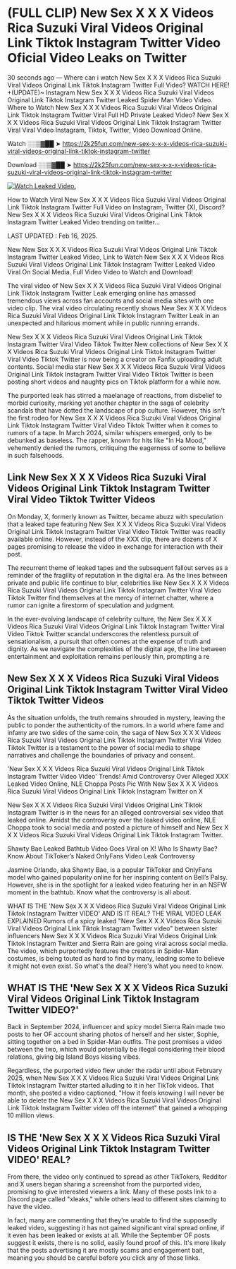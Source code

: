 # (FULL CLIP) New Sex X X X Videos Rica Suzuki Viral Videos Original Link Tiktok Instagram Twitter Video Oficial Video Leaks on Twitter

30 seconds ago — Where can i watch New Sex X X X Videos Rica Suzuki Viral Videos Original Link Tiktok Instagram Twitter Full Video? WATCH HERE! +(UPDATE)~ Instagram New Sex X X X Videos Rica Suzuki Viral Videos Original Link Tiktok Instagram Twitter Leaked Spider Man Video Video. Where to Watch New Sex X X X Videos Rica Suzuki Viral Videos Original Link Tiktok Instagram Twitter Viral Full HD Private Leaked Video? New Sex X X X Videos Rica Suzuki Viral Videos Original Link Tiktok Instagram Twitter Viral Viral Video Instagram, Tiktok, Twitter, Video Download Online.

Watch ░░▒▓██ ➤ https://2k25fun.com/new-sex-x-x-x-videos-rica-suzuki-viral-videos-original-link-tiktok-instagram-twitter

Download ░░▒▓██ ➤ https://2k25fun.com/new-sex-x-x-x-videos-rica-suzuki-viral-videos-original-link-tiktok-instagram-twitter

[![Watch Leaked Video.](https://miro.medium.com/v2/resize:fit:828/format:webp/1*cilzJN44JGOrTw9NJCrNHA.gif "Watch Leaked Video")](https://2k25fun.com/new-sex-x-x-x-videos-rica-suzuki-viral-videos-original-link-tiktok-instagram-twitter)

How to Watch Viral New Sex X X X Videos Rica Suzuki Viral Videos Original Link Tiktok Instagram Twitter Full Video on Instagram, Twitter (X), Discord? New Sex X X X Videos Rica Suzuki Viral Videos Original Link Tiktok Instagram Twitter Leaked Video trending on twitter...

LAST UPDATED : Feb 16, 2025.

New New Sex X X X Videos Rica Suzuki Viral Videos Original Link Tiktok Instagram Twitter Leaked Video, Link to Watch New Sex X X X Videos Rica Suzuki Viral Videos Original Link Tiktok Instagram Twitter Leaked Video Viral On Social Media. Full Video Video to Watch and Download!

The viral video of New Sex X X X Videos Rica Suzuki Viral Videos Original Link Tiktok Instagram Twitter Leak emerging online has amassed tremendous views across fan accounts and social media sites with one video clip. The viral video circulating recently shows New Sex X X X Videos Rica Suzuki Viral Videos Original Link Tiktok Instagram Twitter Leak in an unexpected and hilarious moment while in public running errands.

New Sex X X X Videos Rica Suzuki Viral Videos Original Link Tiktok Instagram Twitter Viral Video Tiktok Twitter New collections of New Sex X X X Videos Rica Suzuki Viral Videos Original Link Tiktok Instagram Twitter Viral Video Tiktok Twitter is now being a creator on Fanfix uploading adult contents. Social media star New Sex X X X Videos Rica Suzuki Viral Videos Original Link Tiktok Instagram Twitter Viral Video Tiktok Twitter is been posting short videos and naughty pics on Tiktok platform for a while now.

The purported leak has stirred a maelanage of reactions, from disbelief to morbid curiosity, marking yet another chapter in the saga of celebrity scandals that have dotted the landscape of pop culture. However, this isn't the first rodeo for New Sex X X X Videos Rica Suzuki Viral Videos Original Link Tiktok Instagram Twitter Viral Video Tiktok Twitter when it comes to rumors of a tape. In March 2024, similar whispers emerged, only to be debunked as baseless. The rapper, known for hits like "In Ha Mood," vehemently denied the rumors, critiquing the eagerness of some to believe in such falsehoods.

## Link New Sex X X X Videos Rica Suzuki Viral Videos Original Link Tiktok Instagram Twitter Viral Video Tiktok Twitter Videos

On Monday, X, formerly known as Twitter, became abuzz with speculation that a leaked tape featuring New Sex X X X Videos Rica Suzuki Viral Videos Original Link Tiktok Instagram Twitter Viral Video Tiktok Twitter was readily available online. However, instead of the XXX clip, there are dozens of X pages promising to release the video in exchange for interaction with their post.

The recurrent theme of leaked tapes and the subsequent fallout serves as a reminder of the fragility of reputation in the digital era. As the lines between private and public life continue to blur, celebrities like New Sex X X X Videos Rica Suzuki Viral Videos Original Link Tiktok Instagram Twitter Viral Video Tiktok Twitter find themselves at the mercy of internet chatter, where a rumor can ignite a firestorm of speculation and judgment.

In the ever-evolving landscape of celebrity culture, the New Sex X X X Videos Rica Suzuki Viral Videos Original Link Tiktok Instagram Twitter Viral Video Tiktok Twitter scandal underscores the relentless pursuit of sensationalism, a pursuit that often comes at the expense of truth and dignity. As we navigate the complexities of the digital age, the line between entertainment and exploitation remains perilously thin, prompting a re

##  New Sex X X X Videos Rica Suzuki Viral Videos Original Link Tiktok Instagram Twitter Viral Video Tiktok Twitter Videos

As the situation unfolds, the truth remains shrouded in mystery, leaving the public to ponder the authenticity of the rumors. In a world where fame and infamy are two sides of the same coin, the saga of New Sex X X X Videos Rica Suzuki Viral Videos Original Link Tiktok Instagram Twitter Viral Video Tiktok Twitter is a testament to the power of social media to shape narratives and challenge the boundaries of privacy and consent.

'New Sex X X X Videos Rica Suzuki Viral Videos Original Link Tiktok Instagram Twitter Video Video' Trends! Amid Controversy Over Alleged XXX Leaked Video Online, NLE Choppa Posts Pic With New Sex X X X Videos Rica Suzuki Viral Videos Original Link Tiktok Instagram Twitter on X

New Sex X X X Videos Rica Suzuki Viral Videos Original Link Tiktok Instagram Twitter is in the news for an alleged controversial sex video that leaked online. Amidst the controversy over the leaked video online, NLE Choppa took to social media and posted a picture of himself and New Sex X X X Videos Rica Suzuki Viral Videos Original Link Tiktok Instagram Twitter.

Shawty Bae Leaked Bathtub Video Goes Viral on X! Who Is Shawty Bae? Know About TikToker’s Naked OnlyFans Video Leak Controversy

Jasmine Orlando, aka Shawty Bae, is a popular TikToker and OnlyFans model who gained popularity online for her inspiring content on Bell’s Palsy. However, she is in the spotlight for a leaked video featuring her in an NSFW moment in the bathtub. Know what the controversy is all about.

WHAT IS THE 'New Sex X X X Videos Rica Suzuki Viral Videos Original Link Tiktok Instagram Twitter VIDEO' AND IS IT REAL? THE VIRAL VIDEO LEAK EXPLAINED Rumors of a spicy leaked "New Sex X X X Videos Rica Suzuki Viral Videos Original Link Tiktok Instagram Twitter video" between sister influencers New Sex X X X Videos Rica Suzuki Viral Videos Original Link Tiktok Instagram Twitter and Sierra Rain are going viral across social media. The video, which purportedly features the creators in Spider-Man costumes, is being touted as hard to find by many, leading some to believe it might not even exist. So what's the deal? Here's what you need to know.

## WHAT IS THE 'New Sex X X X Videos Rica Suzuki Viral Videos Original Link Tiktok Instagram Twitter VIDEO?'

Back in September 2024, influencer and spicy model Sierra Rain made two posts to her OF account sharing photos of herself and her sister, Sophie, sitting together on a bed in Spider-Man outfits. The post promises a video between the two, which would potentially be illegal considering their blood relations, giving big Island Boys kissing vibes.

Regardless, the purported video flew under the radar until about February 2025, when New Sex X X X Videos Rica Suzuki Viral Videos Original Link Tiktok Instagram Twitter started alluding to it in her TikTok videos. That month, she posted a video captioned, "How it feels knowing I will never be able to delete the New Sex X X X Videos Rica Suzuki Viral Videos Original Link Tiktok Instagram Twitter video off the internet" that gained a whopping 10 million views.

## IS THE 'New Sex X X X Videos Rica Suzuki Viral Videos Original Link Tiktok Instagram Twitter VIDEO' REAL?

From there, the video only continued to spread as other TikTokers, Redditor and X users began sharing a screenshot from the purported video, promising to give interested viewers a link. Many of these posts link to a Discord page called "xleaks," while others lead to different sites claiming to have the video.

In fact, many are commenting that they're unable to find the supposedly leaked video, suggesting it has not gained significant viral spread online, if it even has been leaked or exists at all. While the September OF posts suggest it exists, there is no solid, easily found proof of this. It's more likely that the posts advertising it are mostly scams and engagement bait, meaning you should be careful before you click any of those links.